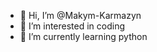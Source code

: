 - 👋 Hi, I’m @Makym-Karmazyn
- 👀 I’m interested in coding
- 🌱 I’m currently learning python

<!---
Makym-Karmazyn/Makym-Karmazyn is a ✨ special ✨ repository because its `README.md` (this file) appears on your GitHub profile.
You can click the Preview link to take a look at your changes.
--->
